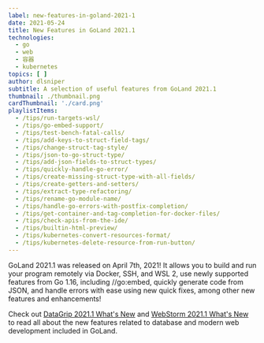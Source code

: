 ```yaml
---
label: new-features-in-goland-2021-1
date: 2021-05-24
title: New Features in GoLand 2021.1
technologies:
  - go
  - web
  - 容器
  - kubernetes
topics: [ ]
author: dlsniper
subtitle: A selection of useful features from GoLand 2021.1
thumbnail: ./thumbnail.png
cardThumbnail: './card.png'
playlistItems:
  - /tips/run-targets-wsl/
  - /tips/go-embed-support/
  - /tips/test-bench-fatal-calls/
  - /tips/add-keys-to-struct-field-tags/
  - /tips/change-struct-tag-style/
  - /tips/json-to-go-struct-type/
  - /tips/add-json-fields-to-struct-types/
  - /tips/quickly-handle-go-error/
  - /tips/create-missing-struct-type-with-all-fields/
  - /tips/create-getters-and-setters/
  - /tips/extract-type-refactoring/
  - /tips/rename-go-module-name/
  - /tips/handle-go-errors-with-postfix-completion/
  - /tips/get-container-and-tag-completion-for-docker-files/
  - /tips/check-apis-from-the-ide/
  - /tips/builtin-html-preview/
  - /tips/kubernetes-convert-resources-format/
  - /tips/kubernetes-delete-resource-from-run-button/
---
```


GoLand 2021.1 was released on April 7th, 2021! It allows you to build and run your program remotely via Docker, SSH, and WSL 2, use newly supported features from Go 1.16, including //go:embed, quickly generate code from JSON, and handle errors with ease using new quick fixes, among other new features and enhancements!

Check out <a href="https://www.jetbrains.com/datagrip/whatsnew/">
DataGrip 2021.1 What's New</a>
and <a href="https://www.jetbrains.com/webstorm/whatsnew/">
WebStorm 2021.1 What's New</a> to read all about the new features related to database and modern web development included in GoLand.
